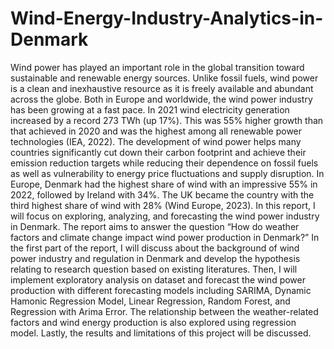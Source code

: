 # Wind-Energy-Industry-Analytics-in-Denmark
Wind power has played an important role in the global transition toward sustainable and renewable energy
sources. Unlike fossil fuels, wind power is a clean and inexhaustive resource as it is freely available and
abundant across the globe. Both in Europe and worldwide, the wind power industry has been growing
at a fast pace. In 2021 wind electricity generation increased by a record 273 TWh (up 17%). This was
55% higher growth than that achieved in 2020 and was the highest among all renewable power technologies
(IEA, 2022). The development of wind power helps many countries significantly cut down their carbon
footprint and achieve their emission reduction targets while reducing their dependence on fossil fuels as well
as vulnerability to energy price fluctuations and supply disruption. In Europe, Denmark had the highest
share of wind with an impressive 55% in 2022, followed by Ireland with 34%. The UK became the country
with the third highest share of wind with 28% (Wind Europe, 2023). In this report, I will focus on exploring,
analyzing, and forecasting the wind power industry in Denmark. The report aims to answer the question
“How do weather factors and climate change impact wind power production in Denmark?”
In the first part of the report, I will discuss about the background of wind power industry and regulation
in Denmark and develop the hypothesis relating to research question based on existing literatures. Then,
I will implement exploratory analysis on dataset and forecast the wind power production with different
forecasting models including SARIMA, Dynamic Hamonic Regression Model, Linear Regression, Random
Forest, and Regression with Arima Error. The relationship between the weather-related factors and wind
energy production is also explored using regression model. Lastly, the results and limitations of this project
will be discussed.
